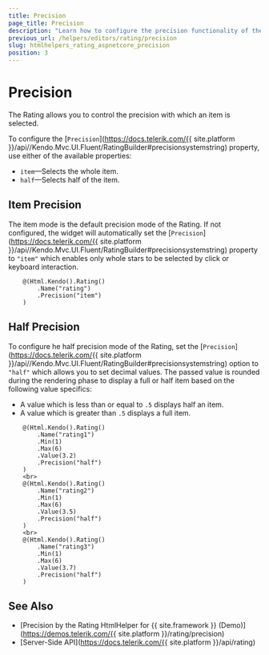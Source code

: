 ```yaml
---
title: Precision
page_title: Precision
description: "Learn how to configure the precision functionality of the Telerik UI Rating for {{ site.framework }}."
previous_url: /helpers/editors/rating/precision
slug: htmlhelpers_rating_aspnetcore_precision
position: 3
---
```


# Precision

The Rating allows you to control the precision with which an item is selected.

To configure the [`Precision`](https://docs.telerik.com/{{ site.platform }}/api//Kendo.Mvc.UI.Fluent/RatingBuilder#precisionsystemstring) property, use either of the available properties:

* `item`&mdash;Selects the whole item.
* `half`&mdash;Selects half of the item.

## Item Precision

The item mode is the default precision mode of the Rating. If not configured, the widget will automatically set the [`Precision`](https://docs.telerik.com/{{ site.platform }}/api//Kendo.Mvc.UI.Fluent/RatingBuilder#precisionsystemstring) property to `"item"` which enables only whole stars to be selected by click or keyboard interaction.

```Razor
    @(Html.Kendo().Rating()
        .Name("rating")
        .Precision("item")
    )
```

## Half Precision

To configure he half precision mode of the Rating, set the [`Precision`](https://docs.telerik.com/{{ site.platform }}/api//Kendo.Mvc.UI.Fluent/RatingBuilder#precisionsystemstring) option to `"half"` which allows you to set decimal values. The passed value is rounded during the rendering phase to display a full or half item based on the following value specifics:
* A value which is less than or equal to `.5` displays half an item.
* A value which is greater than `.5` displays a full item.

```Razor
    @(Html.Kendo().Rating()
        .Name("rating1")
        .Min(1)
        .Max(6)
        .Value(3.2)
        .Precision("half")
    )
    <br>
    @(Html.Kendo().Rating()
        .Name("rating2")
        .Min(1)
        .Max(6)
        .Value(3.5)
        .Precision("half")
    )
    <br>
    @(Html.Kendo().Rating()
        .Name("rating3")
        .Min(1)
        .Max(6)
        .Value(3.7)
        .Precision("half")
    )
```

## See Also

* [Precision by the Rating HtmlHelper for {{ site.framework }} (Demo)](https://demos.telerik.com/{{ site.platform }}/rating/precision)
* [Server-Side API](https://docs.telerik.com/{{ site.platform }}/api/rating)

